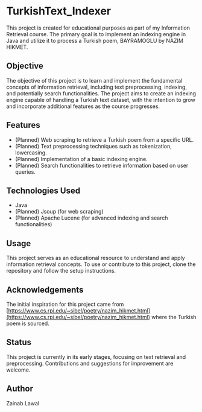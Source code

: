 # TurkishText_Indexer

This project is created for educational purposes as part of my Information Retrieval course. The primary goal is to implement an indexing engine in Java and utilize it to process a Turkish poem, BAYRAMOGLU by NAZIM HIKMET.

## Objective
The objective of this project is to learn and implement the fundamental concepts of information retrieval, including text preprocessing, indexing, and potentially search functionalities. The project aims to create an indexing engine capable of handling a Turkish text dataset, with the intention to grow and incorporate additional features as the course progresses.

## Features
- (Planned) Web scraping to retrieve a Turkish poem from a specific URL.
- (Planned) Text preprocessing techniques such as tokenization, lowercasing.
- (Planned) Implementation of a basic indexing engine.
- (Planned) Search functionalities to retrieve information based on user queries.

## Technologies Used
- Java
- (Planned) Jsoup (for web scraping)
- (Planned) Apache Lucene (for advanced indexing and search functionalities)

## Usage
This project serves as an educational resource to understand and apply information retrieval concepts. To use or contribute to this project, clone the repository and follow the setup instructions.

## Acknowledgements
The initial inspiration for this project came from [https://www.cs.rpi.edu/~sibel/poetry/nazim_hikmet.html](https://www.cs.rpi.edu/~sibel/poetry/nazim_hikmet.html) where the Turkish poem is sourced.

## Status
This project is currently in its early stages, focusing on text retrieval and preprocessing. Contributions and suggestions for improvement are welcome.

## Author
Zainab Lawal
